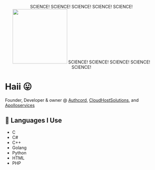 <div id="header" align="center">
  SCIENCE!
  SCIENCE!
  SCIENCE!
  SCIENCE!
  SCIENCE! <img src="https://cdn.discordapp.com/attachments/1066513793854750862/1066860872959524925/image3.png" width="180"/>
  SCIENCE!
  SCIENCE!
  SCIENCE!
  SCIENCE!
  SCIENCE!
</div>


# Haii 😛

Founder, Developer & owner @ <a href="https://authcord.xyz">Authcord</a>, <a href="https://cloudhostsolutions.co">CloudHostSolutions</a>, and <a href="https://apolloservices.xyz">Apolloservices</a>

## 🐸 Languages I Use
- C
- C#
- C++
- Golang
- Python
- HTML 
- PHP

